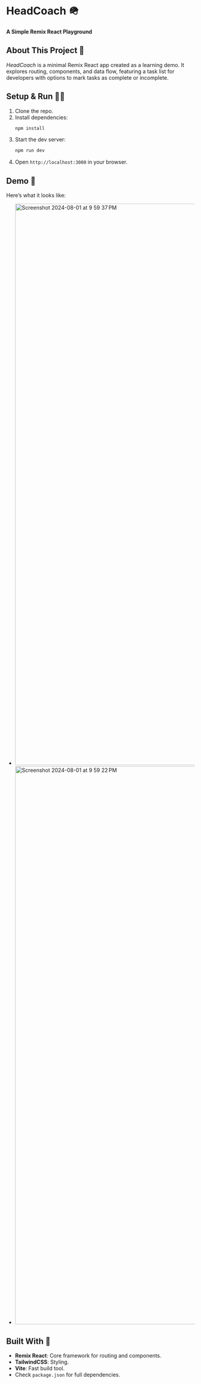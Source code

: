 # HeadCoach 🪖  
**A Simple Remix React Playground**  

## About This Project 📝  
*HeadCoach* is a minimal Remix React app created as a learning demo. It explores routing, components, and data flow, featuring a task list for developers with options to mark tasks as complete or incomplete.

## Setup & Run 🏃‍♂️  
1. Clone the repo.  
2. Install dependencies:  
   ```bash
   npm install
   ```  
3. Start the dev server:  
   ```bash
   npm run dev
   ```  
4. Open `http://localhost:3000` in your browser.  

## Demo 📸  
Here’s what it looks like:  
- <img width="1500" alt="Screenshot 2024-08-01 at 9 59 37 PM" src="https://github.com/user-attachments/assets/60667bfe-fa9e-4262-83d8-eed5019a6e2b">
- <img width="1491" alt="Screenshot 2024-08-01 at 9 59 22 PM" src="https://github.com/user-attachments/assets/dae4a5b0-2979-49c0-9402-554e32fa1b15">

## Built With 🧰  
- **Remix React**: Core framework for routing and components.  
- **TailwindCSS**: Styling.  
- **Vite**: Fast build tool.  
- Check `package.json` for full dependencies.  
